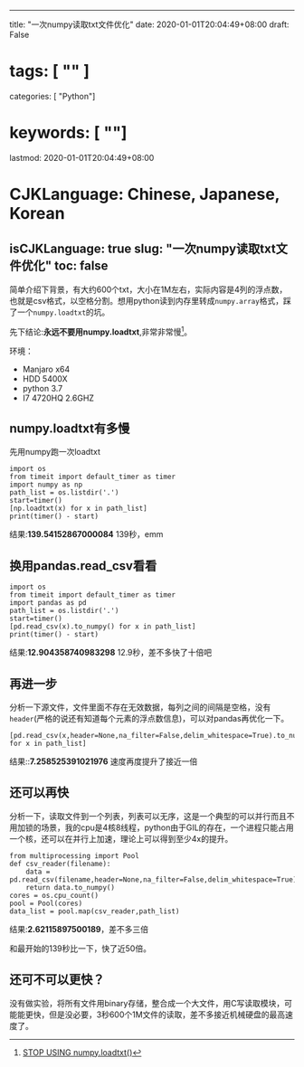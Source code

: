 
---
title: "一次numpy读取txt文件优化"
date: 2020-01-01T20:04:49+08:00
draft: False
# tags: [ "" ]
categories: [ "Python"]
# keywords: [ ""]
lastmod: 2020-01-01T20:04:49+08:00
# CJKLanguage: Chinese, Japanese, Korean
isCJKLanguage: true
slug: "一次numpy读取txt文件优化"
toc: false
---

简单介绍下背景，有大约600个txt，大小在1M左右，实际内容是4列的浮点数，也就是csv格式，以空格分割。想用python读到内存里转成`numpy.array`格式，踩了一个`numpy.loadtxt`的坑。

先下结论:**永远不要用numpy.loadtxt**,非常非常慢[^1]。

环境：
- Manjaro x64
- HDD 5400X
- python 3.7 
- I7 4720HQ 2.6GHZ
## numpy.loadtxt有多慢
先用numpy跑一次loadtxt
```
import os
from timeit import default_timer as timer
import numpy as np
path_list = os.listdir('.')
start=timer()
[np.loadtxt(x) for x in path_list]
print(timer() - start)
```
结果:**139.54152867000084**
139秒，emm
## 换用pandas.read_csv看看
```
import os
from timeit import default_timer as timer
import pandas as pd
path_list = os.listdir('.')
start=timer()
[pd.read_csv(x).to_numpy() for x in path_list]
print(timer() - start)
```
结果:**12.904358740983298**
12.9秒，差不多快了十倍吧

## 再进一步
分析一下源文件，文件里面不存在无效数据，每列之间的间隔是空格，没有`header`(严格的说还有知道每个元素的浮点数信息)，可以对pandas再优化一下。
```
[pd.read_csv(x,header=None,na_filter=False,delim_whitespace=True).to_numpy() for x in path_list]
```
结果::**7.258525391021976**
速度再度提升了接近一倍

## 还可以再快
分析一下，读取文件到一个列表，列表可以无序，这是一个典型的可以并行而且不用加锁的场景，我的cpu是4核8线程，python由于GIL的存在，一个进程只能占用一个核，还可以在并行上加速，理论上可以得到至少4x的提升。

```
from multiprocessing import Pool
def csv_reader(filename):
    data = pd.read_csv(filename,header=None,na_filter=False,delim_whitespace=True)
    return data.to_numpy()
cores = os.cpu_count()
pool = Pool(cores)
data_list = pool.map(csv_reader,path_list)
```
结果:**2.62115897500189**，差不多三倍

和最开始的139秒比一下，快了近50倍。

## 还可不可以更快？
没有做实验，将所有文件用binary存储，整合成一个大文件，用C写读取模块，可能能更快，但是没必要，3秒600个1M文件的读取，差不多接近机械硬盘的最高速度了。



[^1]: [STOP USING numpy.loadtxt()](http://akuederle.com/stop-using-numpy-loadtxt)